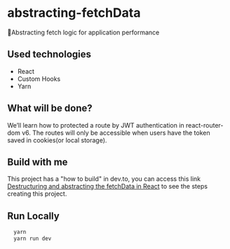 # abstracting-fetchData
🚀Abstracting fetch logic for application performance

## Used technologies
- React
- Custom Hooks
- Yarn

## What will be done?
We’ll learn how to protected a route by JWT authentication in react-router-dom v6. The routes will only be accessible when users have the token saved in cookies(or local storage).

## Build with me
This project has a "how to build" in dev.to, you can access this link [Destructuring and abstracting the fetchData in React](https://dev.to/vinibgoulart/destructuring-and-abstracting-the-fetchdata-in-react-3526) to see the steps creating this project.
## Run Locally
```bash
  yarn
  yarn run dev
```

